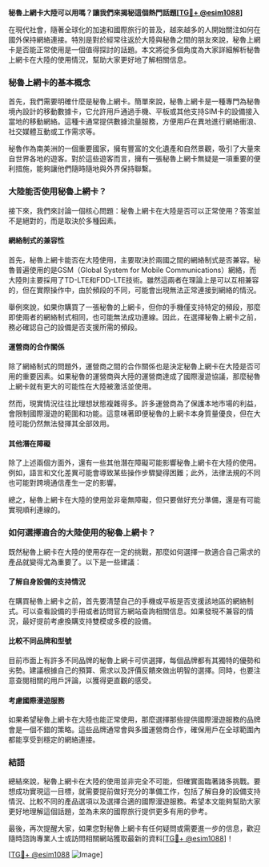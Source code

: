 **秘魯上網卡大陸可以用嗎？讓我們來揭秘這個熱門話題[[TG💪+ @esim1088](https://t.me/s/esim1088)]**

在現代社會，隨著全球化的加速和國際旅行的普及，越來越多的人開始關注如何在國外保持網絡連接。特別是對於經常往返於大陸與秘魯之間的朋友來說，秘魯上網卡是否能正常使用是一個值得探討的話題。本文將從多個角度為大家詳細解析秘魯上網卡在大陸的使用情況，幫助大家更好地了解相關信息。

### 秘魯上網卡的基本概念

首先，我們需要明確什麼是秘魯上網卡。簡單來說，秘魯上網卡是一種專門為秘魯境內設計的移動數據卡，它允許用戶通過手機、平板或其他支持SIM卡的設備接入當地的移動網絡。這種卡通常提供數據流量服務，方便用戶在異地進行網絡衝浪、社交媒體互動或工作需求等。

秘魯作為南美洲的一個重要國家，擁有豐富的文化遺產和自然景觀，吸引了大量來自世界各地的遊客。對於這些遊客而言，擁有一張秘魯上網卡無疑是一項重要的便利措施，能夠讓他們隨時隨地與外界保持聯繫。

### 大陸能否使用秘魯上網卡？

接下來，我們來討論一個核心問題：秘魯上網卡在大陸是否可以正常使用？答案並不是絕對的，而是取決於多種因素。

#### 網絡制式的兼容性

首先，秘魯上網卡能否在大陸使用，主要取決於兩國之間的網絡制式是否兼容。秘魯普遍使用的是GSM（Global System for Mobile Communications）網絡，而大陸則主要採用了TD-LTE和FDD-LTE技術。雖然這兩者在理論上是可以互相兼容的，但在實際操作中，由於頻段的不同，可能會出現無法正常連接到網絡的情況。

舉例來說，如果你購買了一張秘魯的上網卡，但你的手機僅支持特定的頻段，那麼即使兩者的網絡制式相同，也可能無法成功連線。因此，在選擇秘魯上網卡之前，務必確認自己的設備是否支援所需的頻段。

#### 運營商的合作關係

除了網絡制式的問題外，運營商之間的合作關係也是決定秘魯上網卡在大陸是否可用的重要因素。如果秘魯的運營商與大陸的運營商達成了國際漫遊協議，那麼秘魯上網卡就有更大的可能性在大陸被激活並使用。

然而，現實情況往往比理想狀態複雜得多。許多運營商為了保護本地市場的利益，會限制國際漫遊的範圍和功能。這意味著即便秘魯的上網卡本身質量優良，但在大陸可能仍然無法發揮其全部效用。

#### 其他潛在障礙

除了上述兩個方面外，還有一些其他潛在障礙可能影響秘魯上網卡在大陸的使用。例如，語言和文化差異可能會導致某些操作步驟變得困難；此外，法律法規的不同也可能對跨境通信產生一定的影響。

總之，秘魯上網卡在大陸的使用並非毫無障礙，但只要做好充分準備，還是有可能實現順利連線的。

### 如何選擇適合的大陸使用的秘魯上網卡？

既然秘魯上網卡在大陸的使用存在一定的挑戰，那麼如何選擇一款適合自己需求的產品就變得尤為重要了。以下是一些建議：

#### 了解自身設備的支持情況

在購買秘魯上網卡之前，首先要清楚自己的手機或平板是否支援該地區的網絡制式。可以查看設備的手冊或者訪問官方網站查詢相關信息。如果發現不兼容的情況，最好提前考慮換購支持雙模或多模的設備。

#### 比較不同品牌和型號

目前市面上有許多不同品牌的秘魯上網卡可供選擇，每個品牌都有其獨特的優勢和劣勢。建議根據自己的預算、需求以及評價反饋來做出明智的選擇。同時，也要注意查閱相關的用戶評論，以獲得更直觀的感受。

#### 考慮國際漫遊服務

如果希望秘魯上網卡在大陸也能正常使用，那麼選擇那些提供國際漫遊服務的品牌會是一個不錯的策略。這些品牌通常會與多國運營商合作，確保用戶在全球範圍內都能享受到穩定的網絡連接。

### 結語

總結來說，秘魯上網卡在大陸的使用並非完全不可能，但確實面臨著諸多挑戰。要想成功實現這一目標，就需要提前做好充分的準備工作，包括了解自身的設備支持情況、比較不同的產品選項以及選擇合適的國際漫遊服務。希望本文能夠幫助大家更好地理解這個話題，並為未來的國際旅行提供更多有用的參考。

最後，再次提醒大家，如果您對秘魯上網卡有任何疑問或需要進一步的信息，歡迎隨時諮詢專業人士或訪問相關網站獲取最新的資料[[TG💪+ @esim1088](https://t.me/s/esim1088)]！

[[TG💪+ @esim1088](https://t.me/s/esim1088) ![Image](https://i.postimg.cc/4NQfJmqS/Snipaste-2025-05-13-00-14-12.png)]